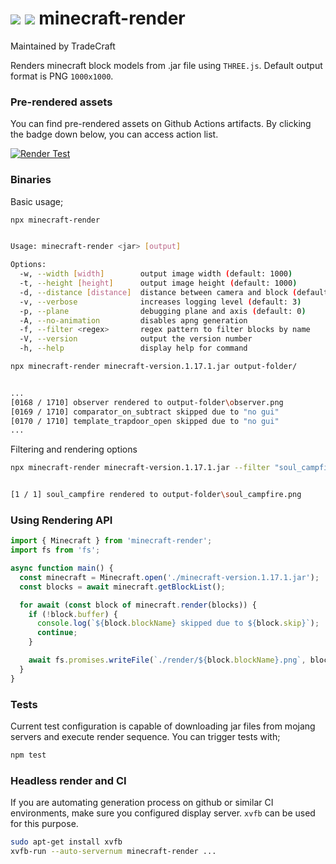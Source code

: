 ![](https://raw.githubusercontent.com/co3moz/minecraft-render/master/docs/soul_campfire_small.png)
![](https://raw.githubusercontent.com/TradeCraftMC/TradeCraft/main/src/main/resources/web/banner.png)
minecraft-render
=======================
Maintained by TradeCraft

Renders minecraft block models from .jar file using `THREE.js`. 
Default output format is PNG `1000x1000`.


### Pre-rendered assets

You can find pre-rendered assets on Github Actions artifacts. By clicking the badge down below, you can access action list.

[![Render Test](https://github.com/co3moz/minecraft-render/actions/workflows/ci.yml/badge.svg)](https://github.com/co3moz/minecraft-render/actions/workflows/ci.yml)



### Binaries

Basic usage;

```sh
npx minecraft-render


Usage: minecraft-render <jar> [output]

Options:
  -w, --width [width]        output image width (default: 1000)
  -t, --height [height]      output image height (default: 1000)
  -d, --distance [distance]  distance between camera and block (default: 20)
  -v, --verbose              increases logging level (default: 3)
  -p, --plane                debugging plane and axis (default: 0)
  -A, --no-animation         disables apng generation
  -f, --filter <regex>       regex pattern to filter blocks by name
  -V, --version              output the version number
  -h, --help                 display help for command
```

```sh
npx minecraft-render minecraft-version.1.17.1.jar output-folder/


...
[0168 / 1710] observer rendered to output-folder\observer.png
[0169 / 1710] comparator_on_subtract skipped due to "no gui"
[0170 / 1710] template_trapdoor_open skipped due to "no gui"
...
```

Filtering and rendering options


```sh
npx minecraft-render minecraft-version.1.17.1.jar --filter "soul_campfire" --no-animation --width 100 --height 100 output/ --verbose


[1 / 1] soul_campfire rendered to output-folder\soul_campfire.png
```


### Using Rendering API

```ts
import { Minecraft } from 'minecraft-render';
import fs from 'fs';

async function main() {
  const minecraft = Minecraft.open('./minecraft-version.1.17.1.jar');
  const blocks = await minecraft.getBlockList();

  for await (const block of minecraft.render(blocks)) {
    if (!block.buffer) {
      console.log(`${block.blockName} skipped due to ${block.skip}`);
      continue;
    }

    await fs.promises.writeFile(`./render/${block.blockName}.png`, block.buffer);
  }
}
```


### Tests

Current test configuration is capable of downloading jar files from mojang servers and execute render sequence. You can trigger tests with;

```sh
npm test
```

### Headless render and CI

If you are automating generation process on github or similar CI environments, make sure you configured display server. `xvfb` can be used for this purpose.

```sh
sudo apt-get install xvfb
xvfb-run --auto-servernum minecraft-render ...
```
